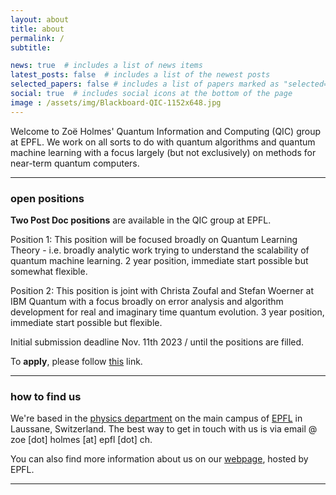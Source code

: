 ```yaml
---
layout: about
title: about
permalink: /
subtitle:

news: true  # includes a list of news items
latest_posts: false  # includes a list of the newest posts
selected_papers: false # includes a list of papers marked as "selected={true}"
social: true  # includes social icons at the bottom of the page
image : /assets/img/Blackboard-QIC-1152x648.jpg
---
```


Welcome to Zoë Holmes' Quantum Information and Computing (QIC) group at EPFL. We work on all sorts to do with quantum algorithms and quantum machine learning with a focus largely (but not exclusively) on methods for near-term quantum computers.


--- 

### open positions

**Two Post Doc positions** are available in the QIC group at EPFL. 

Position 1: This position will be focused broadly on Quantum Learning Theory - i.e. broadly analytic work trying to understand the scalability of quantum machine learning. 2 year position, immediate start possible but somewhat flexible.

Position 2: This position is joint with Christa Zoufal and Stefan Woerner at IBM Quantum with a focus broadly on error analysis and algorithm development for real and imaginary time quantum evolution. 3 year position, immediate start possible but flexible.

Initial submission deadline Nov. 11th 2023 / until the positions are filled.

To **apply**, please follow [this](https://docs.google.com/forms/d/e/1FAIpQLScm6P163UChmDzkHN9kidxld_cwMGisPMVre8ZkkuUfbQntjw/viewform?pli=1) link.

--- 


### how to find us

We're based in the [physics department](https://www.epfl.ch/schools/sb/research/iphys/) on the main campus of [EPFL](https://www.epfl.ch/campus/visitors/coming-to-epfl/) in Laussane, Switzerland. The best way to get in touch with us is via email @ zoe [dot] holmes [at] epfl [dot] ch.

You can also find more information about us on our [webpage](https://www.epfl.ch/labs/qic/), hosted by EPFL.


---